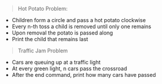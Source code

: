 > Hot Potato Problem:

- Children form a circle and pass a hot potato clockwise
- Every n-th toss a child is removed until only one remains
- Upon removal the potato is passed along
- Print the child that remains last



> Traffic Jam Problem

- Cars are queuing up at a traffic light
- At every green light, n cars pass the crossroad
- After the end command, print how many cars have passed





